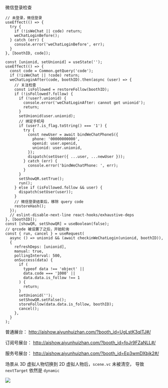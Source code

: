 微信登录检查

```tsx
// 未登录，微信登录
useEffect(() => {
  try {
    if (!isWeChat || code) return;
    weChatLoginBefore();
  } catch (err) {
    console.error('weChatLoginBefore', err);
  }
}, [boothID, code]);

const [unionid, setUnionid] = useState('');
useEffect(() => {
  const code = Common.getQuery('code');
  if (!isWeChat || !code) return;
  weChatLoginAfter(code, boothID).then(async (user) => {
    // 关注检查
    const isFollowed = restoreFollow(boothID);
    if (!isFollowed?.follow) {
      if (!user?.unionid) {
        console.error('weChatLoginAfter: cannot get unionid');
        return;
      }
      setUnionid(user.unionid);
      // 绑定手机号
      if (user?.is_flag.toString() === '1') {
        try {
          const newUser = await bindWeChatPhoneS({
            phone: '00000000000',
            openid: user.openid,
            unionid: user.unionid,
          });
          dispatch(setUser({ ...user, ...newUser }));
        } catch (err) {
          console.error('bindWeChatPhone: ', err);
        }
      }
      setShowQR.setTrue();
      run();
    } else if (isFollowed.follow && user) {
      dispatch(setUser(user));
    }
    // 微信登录结束后，移除 query code
    restoreHash();
  });
  // eslint-disable-next-line react-hooks/exhaustive-deps
}, [boothID]);
const [showQR, setShowQR] = useBoolean(false);
// qrcode 被设置了之后，开始轮询
const { run, cancel } = useRequest(
  async () => unionid && (await checkinWeChatLogin(unionid, boothID)),
  {
    refreshDeps: [unionid],
    manual: true,
    pollingInterval: 500,
    onSuccess(data) {
      if (
        typeof data !== 'object' ||
        data.code === '1000' ||
        data.data.is_follow !== 1
      ) {
        return;
      }
      setUnionid('');
      setShowQR.setFalse();
      storeFollow(data.data.is_follow, boothID);
      cancel();
    },
  }
);
```

普通展台： http://aishow.aiyunhuizhan.com/?booth_id=UgLstK3qITJ#/

订阅号展台： http://aishow.aiyunhuizhan.com/?booth_id=foJr9FZaNLL#/

服务号展台： http://aishow.aiyunhuizhan.com/?booth_id=Ep3wmDXbjk2#/

场景从 3D 虚拟人物切换到 2D 虚拟人物后，`scene.vc` 未被清空， 导致 `nextTarget` 依然是 `dynamic`

![](Pasted%20image%2020240731174017.png)